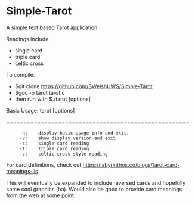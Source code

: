 # Simple-Tarot
A simple text based Tarot application

Readings include:
  * single card
  * triple card
  * celtic cross 

To compile: 
  * $git clone https://github.com/SWelshUWS/Simple-Tarot
  * $gcc -o tarot tarot.c
  * then run with $./tarot [options]

Basic Usage:
tarot [options] 

=====================================================

         -h:    display basic usage info and exit.
         -v:    show display version and exit
         -s:    single card reading
         -t:    triple card reading
         -c:    celtic-cross style reading

For card definitions, check out https://labyrinthos.co/blogs/tarot-card-meanings-lis
  
  
This will eventually be expanded to include reversed cards and hopefully some cool graphics (ha). Would also be good to provide card meanings from the web at some point.
